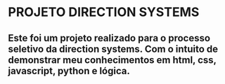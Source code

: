 # PROJETO DIRECTION SYSTEMS

## Este foi um projeto realizado para o processo seletivo da direction systems. Com o intuito de demonstrar meu conhecimentos em html, css, javascript, python e lógica.
 



